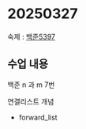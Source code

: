 # 20250327
숙제 : [백준5397](https://www.acmicpc.net/problem/5397)
## 수업 내용
백준 n 과 m 7번

연결리스트 개념
- forward_list